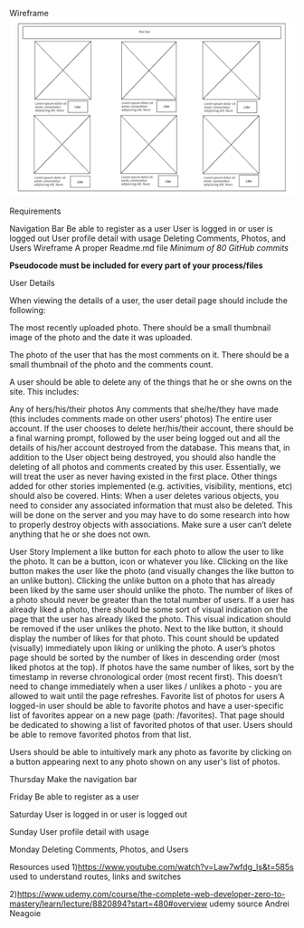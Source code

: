 Wireframe
![Wireframe](https://raw.githubusercontent.com/Jiaxi-Wu-Dev/react-photo-app/master/src/assets/wireframe.png)

Requirements

Navigation Bar
Be able to register as a user
User is logged in or user is logged out
User profile detail with usage
Deleting Comments, Photos, and Users
Wireframe 
A proper Readme.md file 
*Minimum of 80 GitHub commits*

**Pseudocode must be included for every part of your process/files**

User Details

When viewing the details of a user, the user detail page should include the following: 

The most recently uploaded photo. There should be a small thumbnail image of the photo and the date it was uploaded. 

The photo of the user that has the most comments on it. There should be a small thumbnail of the photo and the comments count.

A user should be able to delete any of the things that he or she owns on the site. This includes:

Any of hers/his/their photos
Any comments that she/he/they have made (this includes comments made on other users’ photos)
The entire user account. If the user chooses to delete her/his/their account, there should be a final warning prompt, followed by the user being logged out and all the details of his/her account destroyed from the database. This means that, in addition to the User object being destroyed, you should also handle the deleting of all photos and comments created by this user. Essentially, we will treat the user as never having existed in the first place. Other things added for other stories implemented (e.g. activities, visibility, mentions, etc) should also be covered.
Hints:
When a user deletes various objects, you need to consider any associated information that must also be deleted. This will be done on the server and you may have to do some research into how to properly destroy objects with associations. 
Make sure a user can’t delete anything that he or she does not own.
 

User Story
Implement a like button for each photo to allow the user to like the photo. It can be a button, icon or whatever you like.
Clicking on the like button makes the user like the photo (and visually changes the like button to an unlike button). Clicking the unlike button on a photo that has already been liked by the same user should unlike the photo.
The number of likes of a photo should never be greater than the total number of users.
If a user has already liked a photo, there should be some sort of visual indication on the page that the user has already liked the photo. This visual indication should be removed if the user unlikes the photo.
Next to the like button, it should display the number of likes for that photo. This count should be updated (visually) immediately upon liking or unliking the photo.
A user’s photos page should be sorted by the number of likes in descending order (most liked photos at the top). If photos have the same number of likes, sort by the timestamp in reverse chronological order (most recent first). This doesn’t need to change immediately when a user likes / unlikes a photo - you are allowed to wait until the page refreshes.
Favorite list of photos for users
A logged-in user should be able to favorite photos and have a user-specific list of favorites appear on a new page (path: /favorites). That page should be dedicated to showing a list of favorited photos of that user. Users should be able to remove favorited photos from that list.

Users should be able to intuitively mark any photo as favorite by clicking on a button appearing next to any photo shown on any user's list of photos.

Thursday 
Make the navigation bar


Friday
Be able to register as a user


Saturday
User is logged in or user is logged out

Sunday
User profile detail with usage

Monday
Deleting Comments, Photos, and Users


Resources used 
1)https://www.youtube.com/watch?v=Law7wfdg_ls&t=585s
used to understand routes, links and switches 


2)https://www.udemy.com/course/the-complete-web-developer-zero-to-mastery/learn/lecture/8820894?start=480#overview
udemy source Andrei Neagoie